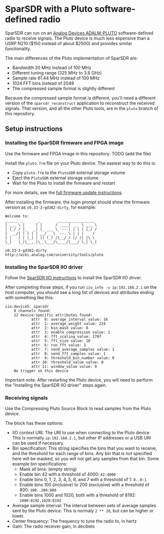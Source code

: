 # SparSDR with a Pluto software-defined radio

SparSDR can run on an [Analog Devices ADALM-PLUTO](https://www.analog.com/en/design-center/evaluation-hardware-and-software/evaluation-boards-kits/ADALM-PLUTO.html)
software-defined radio to receive signals. The Pluto device is much less
expensive than a USRP N210 ($150 instead of about $2500) and provides similar
functionality.

The main differences of the Pluto implementation of SparSDR are:

* Bandwidth 20 MHz instead of 100 MHz
* Different tuning range (325 MHz to 3.8 GHz)
* Sample rate 61.44 MHz instead of 100 MHz
* 1024 FFT bins instead of 2048
* The compressed sample format is slightly different

Because the compressed sample format is different, you'll need a different
version of the `sparsdr_reconstruct` application to reconstruct the received
signals. That version, and all the other Pluto tools, are in the `pluto` branch
of this repository.

## Setup instructions

### Installing the SparSDR firmware and FPGA image

Use the firmware and FPGA image in this repository: TODO (add the file)

Install the `pluto.frm` file on your Pluto device. The easiest way to do this
is:

* Copy `pluto.frm` to the `PlutoSDR` external storage volume
* Eject the `PlutoSDR` external storage volume
* Wait for the Pluto to install the firmware and restart

For more details, see the [full firmware update instructions](https://wiki.analog.com/university/tools/pluto/users/firmware).

After installing the firmware, the login prompt should show the firmware version
as `v0.33-3-gd382-dirty`, for example:

```
Welcome to:
______ _       _        _________________
| ___ \ |     | |      /  ___|  _  \ ___ \
| |_/ / |_   _| |_ ___ \ `--.| | | | |_/ /
|  __/| | | | | __/ _ \ `--. \ | | |    /
| |   | | |_| | || (_) /\__/ / |/ /| |\ \
\_|   |_|\__,_|\__\___/\____/|___/ \_| \_|

v0.33-3-gd382-dirty
http://wiki.analog.com/university/tools/pluto
```

### Installing the SparSDR IIO driver

Follow the [SparSDR IIO instructions](../pluto_sparsdr_iio/README.md) to install the SparSDR IIO driver.

After completing those steps, if you run `iio_info -u ip:192.168.2.1` on the
host computer, you should see a long list of devices and attributes ending with
something like this:

```
iio:device5: sparsdr
    0 channels found:
    12 device-specific attributes found:
            attr  0: average_interval value: 16
            attr  1: average_weight value: 224
            attr  2: bin_mask value: 0
            attr  3: enable_compression value: 1
            attr  4: fft_scaling value: 1707
            attr  5: fft_size value: 10
            attr  6: run_fft value: 1
            attr  7: send_average_samples value: 1
            attr  8: send_fft_samples value: 1
            attr  9: threshold_bin_number value: 0
            attr 10: threshold_value value: 0
            attr 11: window_value value: 0
    No trigger on this device
```

Important note: After restarting the Pluto device, you will need to perform the
"Installing the SparSDR IIO driver" steps again.

### Receiving signals

Use the Compressing Pluto Source Block to read samples from the Pluto device.

The block has these options:

* IIO context URI: The URI to use when connecting to the Pluto device. This is
  normally `ip:192.168.2.1`, but other IP addresses or a USB URI can be used if
  necessary.
* Bin specification: This string specifies the bins that you want to receive,
  and the threshold for each range of bins. Any bin that is not specified here
  will be masked, so you will not get any samples from that bin.
  Some example bin specifications:
   * Mask all bins: (empty string)
   * Enable bin 42 with a threshold of 4000: `42:4000`
   * Enable bins 0, 1, 2, 3, 4, 5, 6, and 7 with a threshold of 1: `0..8:1`
   * Enable bins 100 (inclusive) to 200 (exclusive) with a threshold
     of 800: `100..200:800`
   * Enable bins 1000 and 1020, both with a threshold of 8192:
     `1000:8192,1020:8192`
 * Average sample interval: The interval between sets of average samples sent
   by the Pluto device. This is normaly `2 ** 20`, but can be higher or lower.
 * Center frequency: The frequency to tune the radio to, in hertz
 * Gain: The radio receiver gain, in decibels
